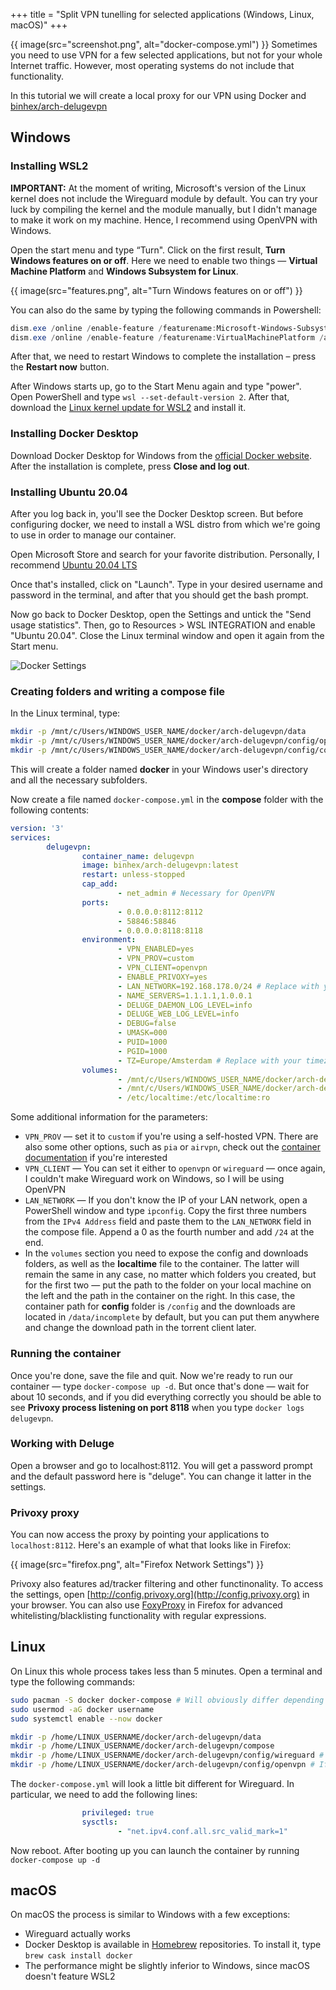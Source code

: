 +++
title = "Split VPN tunelling for selected applications (Windows, Linux, macOS)"
+++

{{ image(src="screenshot.png", alt="docker-compose.yml") }}
Sometimes you need to use VPN for a few selected applications, but not for your whole Internet traffic. However, most operating systems do not include that functionality. 

In this tutorial we will create a local proxy for our VPN using Docker and [binhex/arch-delugevpn](https://hub.docker.com/r/binhex/arch-delugevpn)

## Windows
### Installing WSL2
**IMPORTANT:** At the moment of writing, Microsoft's version of the Linux kernel does not include the Wireguard module by default. You can try your luck by compiling the kernel and the module manually, but I didn't manage to make it work on my machine. Hence, I recommend using OpenVPN with Windows.


Open the start menu and type “Turn". Click on the first result, **Turn Windows features on or off**. Here we need to enable two things — **Virtual Machine Platform** and **Windows Subsystem for Linux**.

{{ image(src="features.png", alt="Turn Windows features on or off") }}

You can also do the same by typing the following commands in Powershell:

```powershell
dism.exe /online /enable-feature /featurename:Microsoft-Windows-Subsystem-Linux /all /norestart
dism.exe /online /enable-feature /featurename:VirtualMachinePlatform /all /norestart
```

After that, we need to restart Windows to complete the installation – press the **Restart now** button.

After Windows starts up, go to the Start Menu again and type "power". Open PowerShell and type `wsl --set-default-version 2`. After that, download the [Linux kernel update for WSL2](https://docs.microsoft.com/en-us/windows/wsl/wsl2-kernel) and install it.

### Installing Docker Desktop

Download Docker Desktop for Windows from the [official Docker website](https://www.docker.com/products/docker-desktop). After the installation is complete, press **Close and log out**.

### Installing Ubuntu 20.04

After you log back in, you'll see the Docker Desktop screen. But before configuring docker, we need to install a WSL distro from which we're going to use in order to manage our container. 

Open Microsoft Store and search for your favorite distribution. Personally, I recommend [Ubuntu 20.04 LTS](https://www.microsoft.com/en-us/p/ubuntu-2004-lts/9n6svws3rx71)

Once that's installed, click on "Launch". Type in your desired username and password in the terminal, and after that you should get the bash prompt. 

Now go back to Docker Desktop, open the Settings and untick the "Send usage statistics". Then, go to Resources > WSL INTEGRATION and enable "Ubuntu 20.04". Close the Linux terminal window and open it again from the Start menu.

![Docker Settings](img/vpn2/docker.png)


### Creating folders and writing a compose file

In the Linux terminal, type:

```bash
mkdir -p /mnt/c/Users/WINDOWS_USER_NAME/docker/arch-delugevpn/data
mkdir -p /mnt/c/Users/WINDOWS_USER_NAME/docker/arch-delugevpn/config/openvpn
mkdir -p /mnt/c/Users/WINDOWS_USER_NAME/docker/arch-delugevpn/config/compose
```

This will create a folder named **docker** in your Windows user's directory and all the necessary subfolders. 

Now create a file named `docker-compose.yml` in the **compose** folder with the following contents:

```yaml
version: '3'
services:
        delugevpn:
                container_name: delugevpn
                image: binhex/arch-delugevpn:latest
                restart: unless-stopped
                cap_add:
                        - net_admin # Necessary for OpenVPN
                ports:
                        - 0.0.0.0:8112:8112
                        - 58846:58846
                        - 0.0.0.0:8118:8118
                environment:
                        - VPN_ENABLED=yes
                        - VPN_PROV=custom
                        - VPN_CLIENT=openvpn
                        - ENABLE_PRIVOXY=yes
                        - LAN_NETWORK=192.168.178.0/24 # Replace with your network's IP
                        - NAME_SERVERS=1.1.1.1,1.0.0.1
                        - DELUGE_DAEMON_LOG_LEVEL=info
                        - DELUGE_WEB_LOG_LEVEL=info
                        - DEBUG=false
                        - UMASK=000
                        - PUID=1000
                        - PGID=1000
                        - TZ=Europe/Amsterdam # Replace with your timezone – check https://en.wikipedia.org/wiki/List_of_tz_database_time_zones for reference
                volumes:
                        - /mnt/c/Users/WINDOWS_USER_NAME/docker/arch-delugevpn/data:/data # Replace WINDOWS_USER_NAME with your actual username
                        - /mnt/c/Users/WINDOWS_USER_NAME/docker/arch-delugevpn/config:/config
                        - /etc/localtime:/etc/localtime:ro
```

Some additional information for the parameters:

* `VPN_PROV` — set it to `custom` if you're using a self-hosted VPN. There are also some other options, such as `pia` or `airvpn`, check out the [container documentation](https://hub.docker.com/r/binhex/arch-delugevpn) if you're interested
* `VPN_CLIENT` — You can set it either to `openvpn` or `wireguard` — once again, I couldn't make Wireguard work on Windows, so I will be using OpenVPN
* `LAN_NETWORK` — If you don't know the IP of your LAN network, open a PowerShell window and type `ipconfig`. Copy the first three numbers from the `IPv4 Address` field and paste them to the `LAN_NETWORK` field in the compose file. Append a 0 as the fourth number and add `/24` at the end.
* In the `volumes` section you need to expose the config and downloads folders, as well as the **localtime** file to the container. The latter will remain the same in any case, no matter which folders you created, but for the first two — put the path to the folder on your local machine on the left and the path in the container on the right. In this case, the container path for **config** folder is `/config` and the downloads are located in `/data/incomplete` by default, but you can put them anywhere and change the download path in the torrent client later.

### Running the container

Once you're done, save the file and quit. Now we're ready to run our container — type `docker-compose up -d`. But once that's done — wait for about 10 seconds, and if you did everything correctly you should be able to see **Privoxy process listening on port 8118** when you type `docker logs delugevpn`. 

### Working with Deluge

Open a browser and go to localhost:8112. You will get a password prompt and the default password here is "deluge". You can change it latter in the settings. 

### Privoxy proxy

You can now access the proxy by pointing your applications to `localhost:8112`. Here's an example of what that looks like in Firefox:

{{ image(src="firefox.png", alt="Firefox Network Settings") }}

Privoxy also features ad/tracker filtering and other functinonality. To access the settings, open [http://config.privoxy.org](http://config.privoxy.org) in your browser.
You can also use [FoxyProxy](https://addons.mozilla.org/en-US/firefox/addon/foxyproxy-standard/) in Firefox for advanced whitelisting/blacklisting functionality with regular expressions.

## Linux

On Linux this whole process takes less than 5 minutes. Open a terminal and type the following commands:

```bash
sudo pacman -S docker docker-compose # Will obviously differ depending on the distribution
sudo usermod -aG docker username
sudo systemctl enable --now docker

mkdir -p /home/LINUX_USERNAME/docker/arch-delugevpn/data
mkdir -p /home/LINUX_USERNAME/docker/arch-delugevpn/compose
mkdir -p /home/LINUX_USERNAME/docker/arch-delugevpn/config/wireguard # If you're using Wireguard
mkdir -p /home/LINUX_USERNAME/docker/arch-delugevpn/config/openvpn # If you're using OpenVPN
```

The `docker-compose.yml` will look a little bit different for Wireguard. In particular, we need to add the following lines:

```yaml
                privileged: true
                sysctls:
                        - "net.ipv4.conf.all.src_valid_mark=1"
```

Now reboot. After booting up you can launch the container by running `docker-compose up -d`


## macOS

On macOS the process is similar to Windows with a few exceptions:

* Wireguard actually works
* Docker Desktop is available in [Homebrew](https://brew.sh/) repositories. To install it, type `brew cask install docker`
* The performance might be slightly inferior to Windows, since macOS doesn't feature WSL2
